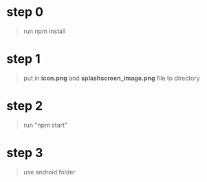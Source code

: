 # step 0

> run npm install

# step 1

> put in **icon.png** and **splashscreen_image.png** file to directory

# step 2

> run "npm start"

# step 3

> use android folder
